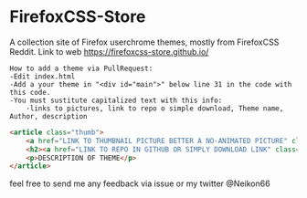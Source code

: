# FirefoxCSS-Store
A collection site of Firefox userchrome themes, mostly from FirefoxCSS Reddit. 
Link to web https://firefoxcss-store.github.io/
```
How to add a theme via PullRequest:
-Edit index.html
-Add a your theme in "<div id="main">" below line 31 in the code with this code.
-You must sustitute capitalized text with this info:
    ·links to pictures, link to repo o simple download, Theme name, Author, description
```
```html
<article class="thumb">
	<a href="LINK TO THUMBNAIL PICTURE BETTER A NO-ANIMATED PICTURE" class="image"><img src="LINK TO PICTURE, CAN BE A GIF" alt="" /></a>
	<h2><a href="LINK TO REPO IN GITHUB OR SIMPLY DOWNLOAD LINK" class="icon brands fa-github"> THEME NAME </a> </h2> <h3> <a href="LINK TO REPO IN GITHUB OR SIMPLY DOWNLOAD LINK" class="fas fa-download" ></a>  </h3> <h4 class="fas fa-plus-circle"></h4>
	<p>DESCRIPTION OF THEME</p>
</article>
```
feel free to send me any feedback via issue or my twitter @Neikon66
